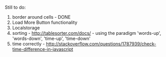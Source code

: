 
Still to do:
1. border around cells - DONE
2. Load More Button functionality
3. Localstorage
4. sorting - http://tablesorter.com/docs/  - using the paradigm 'words-up', 'words-down', 'time-up', 'time-down'
5. time correctly - http://stackoverflow.com/questions/1787939/check-time-difference-in-javascript
